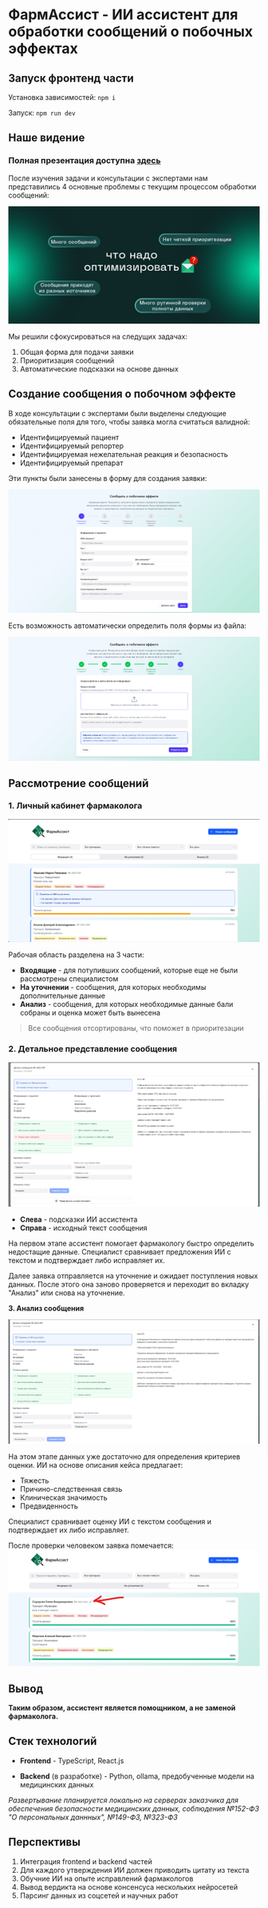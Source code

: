 
  # ФармАссист - ИИ ассистент для обработки сообщений о побочных эффектах

   
 ## Запуск фронтенд части

  Установка зависимостей: `npm i`

  Запуск: `npm run dev`

  ## Наше видение

 ### Полная презентация доступна [здесь](resources/final.pdf)

  После изучения задачи и консультации с экспертами нам представились 4 основные проблемы с текущим процессом обработки сообщений:

  ![Проблемы текущего процесса](resources/img_problem.png)  


  Мы решили сфокусироваться на следущих задачах:  
  1. Общая форма для подачи заявки
  2. Приоритизация сообщений
  3. Автоматические подсказки на основе данных

  ## Создание сообщения о побочном эффекте

  В ходе консультации с экспертами были выделены следующие обязательные поля для того, чтобы заявка могла считаться валидной:
  - Идентифицируемый пациент
  - Идентифицируемый репортер
  - Идентифицируемая нежелательная реакция и безопасность
  - Идентифицируемый препарат

  Эти пункты были занесены в форму для создания заявки:

  ![](resources/img_create_1.png)  
  
  Есть возможность автоматически определить поля формы из файла:

  ![](resources/img_create_5.png)

  ## Рассмотрение сообщений

  ### 1. Личный кабинет фармаколога

  ![](resources/img_1.png)

  Рабочая область разделена на 3 части:
  - **Входящие** - для потупивших сообщений, которые еще не были рассмотрены специалистом
  - **На уточнении** - сообщения, для которых необходимы дополнительные данные
  - **Анализ** - сообщения, для которых необходимые данные бали собраны и оценка может быть вынесена


  > Все сообщения отсортированы, что поможет в приоритезации

  ### 2. Детальное представление сообщения

  ![](resources/img_details.png)

  - **Слева** - подсказки ИИ ассистента
  - **Справа** - исходный текст сообщения

  На первом этапе ассистент помогает фармакологу быстро определить недостащие данные.
  Специалист сравнивает предложения ИИ с текстом и подтверждает либо исправляет их.
  
  Далее заявка отправляется на уточнение и ожидает поступления новых данных. После этого она заново проверяется и переходит во вкладку "Анализ" или снова на уточнение.

  **3. Анализ сообщения**

 ![](resources/img_details_2.png)

 На этом этапе данных уже достаточно для определения критериев оценки. ИИ на основе описания кейса предлагает:
 - Тяжесть
 - Причино-следственная связь
 - Клиническая значимость
 - Предвиденность

 Специалист сравнивает оценку ИИ с текстом сообщения и подтверждает их либо исправляет.

 После проверки человеком заявка помечается:
 ![](resources/img_approve.png) 
 

 ## Вывод
 **Таким образом, ассистент является помощником, а не заменой фармаколога.**

  

 ## Стек технологий

 - **Frontend** - TypeScript, React.js

 - **Backend** (в разработке) - Python, ollama, предобученные модели на медицинских данных

 *Развертывание планируется локально на серверах заказчика для обеспечения безопасности медицинских данных, соблюдения №152-ФЗ "О персональных даннных", №149-ФЗ, №323-ФЗ*

 ## Перспективы
1. Интеграция frontend и backend частей
2. Для каждого утверждения ИИ должен приводить цитату из текста
3. Обучние ИИ на опыте исправлений фармакологов
4. Вывод вердикта на основе консенсуса нескольких нейросетей
5. Парсинг данных из соцсетей и научных работ

  